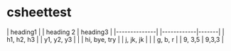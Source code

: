 # csheettest

| heading1     | | heading 2  | heading3 |
|--------------| |------------|-------|
| h1, h2, h3   | | y1, y2, y3 |       |
| hi, bye, try | | j,  jk, jk |       |
| g, b, r      | | 9, 3,5     | 9,3,3 |

